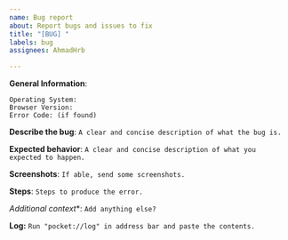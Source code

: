 ```yaml
---
name: Bug report
about: Report bugs and issues to fix
title: "[BUG] "
labels: bug
assignees: AhmadHrb

---
```


**General Information**:
```
Operating System:
Browser Version: 
Error Code: (if found)
```

**Describe the bug**:
```A clear and concise description of what the bug is.```

**Expected behavior**:
```A clear and concise description of what you expected to happen.```

**Screenshots**:
```If able, send some screenshots.```

**Steps**:
```Steps to produce the error.```

*Additional context**:
```Add anything else?```
 
**Log:**
```Run "pocket://log" in address bar and paste the contents.```
